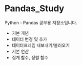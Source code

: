 # Pandas_Study
Python - Pandas 공부용 저장소입니다.

- 기본 개념
- 데이터 변경 및 추가
- 데이터프레임 내보내기/불러오기
- 기본 연산
- 집계 함수, 정렬 함수

